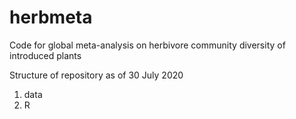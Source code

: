 # herbmeta
Code for global meta-analysis on herbivore community diversity of introduced plants

Structure of repository as of 30 July 2020
1. data
2. R
